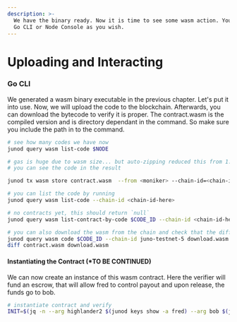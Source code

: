 ```yaml
---
description: >-
  We have the binary ready. Now it is time to see some wasm action. You can use
  Go CLI or Node Console as you wish.
---
```


# Uploading and Interacting

### Go CLI <a id="go-cli"></a>

We generated a wasm binary executable in the previous chapter. Let's put it into use. Now, we will upload the code to the blockchain. Afterwards, you can download the bytecode to verify it is proper. The contract.wasm is the compiled version and is directory dependant in the command. So make sure you include the path in to the command.

```bash
# see how many codes we have now
junod query wasm list-code $NODE

# gas is huge due to wasm size... but auto-zipping reduced this from 1.8M to around 600k
# you can see the code in the result

junod tx wasm store contract.wasm  --from <moniker> --chain-id=<chain-id-here> --gas auto

# you can list the code by running
junod query wasm list-code --chain-id <chain-id-here>

# no contracts yet, this should return `null`
junod query wasm list-contract-by-code $CODE_ID --chain-id <chain-id-here>

# you can also download the wasm from the chain and check that the diff between them is empty
junod query wasm code $CODE_ID --chain-id juno-testnet-5 download.wasm
diff contract.wasm download.wasm

```

#### Instantiating the Contract \(\*TO BE CONTINUED\) <a id="instantiating-the-contract"></a>

We can now create an instance of this wasm contract. Here the verifier will fund an escrow, that will allow fred to control payout and upon release, the funds go to bob.

```bash
# instantiate contract and verify
INIT=$(jq -n --arg highlander2 $(junod keys show -a fred) --arg bob $(junod keys show -a bob) '{"arbiter":$fred,"recipient":$bob}')

```



